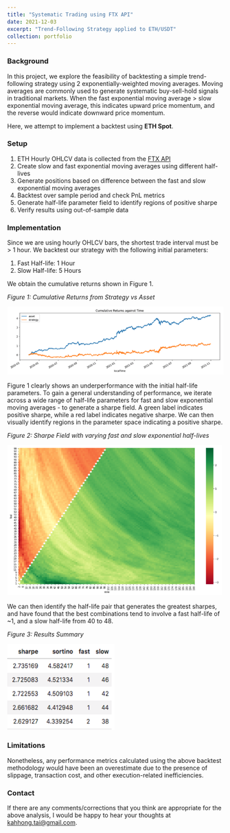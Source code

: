 ```yaml
---
title: "Systematic Trading using FTX API"
date: 2021-12-03
excerpt: "Trend-Following Strategy applied to ETH/USDT"
collection: portfolio
---
```


### Background
In this project, we explore the feasibility of backtesting a simple trend-following strategy using 2 exponentially-weighted moving averages. Moving averages are commonly used to generate systematic buy-sell-hold signals in traditional markets. When the fast exponential moving average > slow exponential moving average, this indicates upward price momentum, and the reverse would indicate downward price momentum.

Here, we attempt to implement a backtest using **ETH Spot**.

### Setup
1. ETH Hourly OHLCV data is collected from the [FTX API](https://docs.ftx.com/#overview)
2. Create slow and fast exponential moving averages using different half-lives
3. Generate positions based on difference between the fast and slow exponential moving averages
4. Backtest over sample period and check PnL metrics
5. Generate half-life parameter field to identify regions of positive sharpe
6. Verify results using out-of-sample data

### Implementation
Since we are using hourly OHLCV bars, the shortest trade interval must be > 1 hour. We backtest our strategy with the following initial parameters:
1. Fast Half-life: 1 Hour
2. Slow Half-life: 5 Hours

We obtain the cumulative returns shown in Figure 1.

<p align = "left"><em>Figure 1: Cumulative Returns from Strategy vs Asset</em></p>
<p align="left"><img src="/images/Trend-following Cumulative Returns.png"/></p>

Figure 1 clearly shows an underperformance with the initial half-life parameters. To gain a general understanding of performance, we iterate across a wide range of half-life parameters for fast and slow exponential moving averages - to generate a sharpe field. A green label indicates positive sharpe, while a red label indicates negative sharpe. We can then visually identify regions in the parameter space indicating a positive sharpe.

<p align = "left"><em>Figure 2: Sharpe Field with varying fast and slow exponential half-lives</em></p>
<p align="left"><img src="/images/Trend-following Sharpe Field.png"/ height="350" width="500"></p>

We can then identify the half-life pair that generates the greatest sharpes, and have found that the best combinations tend to involve a fast half-life of ~1, and a slow half-life from 40 to 48.

<p align = "left"><em>Figure 3: Results Summary</em></p>
<p align="left"><img src="/images/Trend-following Results Table.png"/ height="200" width="250"></p>

### Limitations

Nonetheless, any performance metrics calculated using the above backtest methodology would have been an overestimate due to the presence of slippage, transaction cost, and other execution-related inefficiencies.

### Contact
If there are any comments/corrections that you think are appropriate for the above analysis, I would be happy to hear your thoughts at [kahhong.tai@gmail.com](kahhong.tai@gmail.com).
